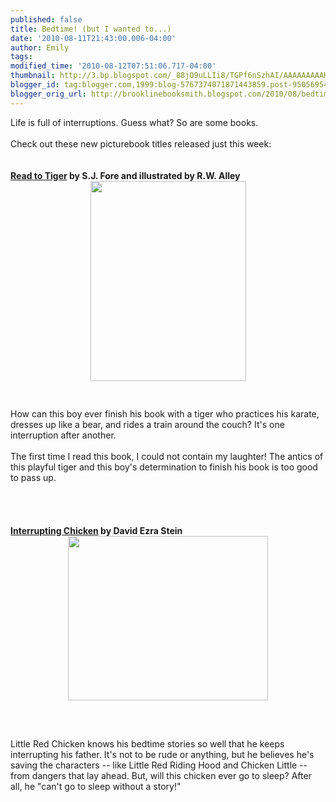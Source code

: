 ```yaml
---
published: false
title: Bedtime! (but I wanted to...)
date: '2010-08-11T21:43:00.006-04:00'
author: Emily
tags: 
modified_time: '2010-08-12T07:51:06.717-04:00'
thumbnail: http://3.bp.blogspot.com/_88jO9uLLIi8/TGPf6nSzhAI/AAAAAAAAAH4/t7J_TP2BNWk/s72-c/9780670011407.jpg
blogger_id: tag:blogger.com,1999:blog-5767374071871443859.post-950569547057751654
blogger_orig_url: http://brooklinebooksmith.blogspot.com/2010/08/bedtime-but-i-wanted-to.html
---
```


Life is full of interruptions.  Guess what?  So are some books.<br /><br />Check out these new picturebook titles released just this week:<br /><br /><br /><span style="font-weight: bold;"><a href="http://www.brooklinebooksmith-shop.com/book/9780670011407">Read to Tiger</a> by S.J. Fore and illustrated by R.W. Alley</span><br /><a onblur="try {parent.deselectBloggerImageGracefully();} catch(e) {}" href="http://3.bp.blogspot.com/_88jO9uLLIi8/TGPf6nSzhAI/AAAAAAAAAH4/t7J_TP2BNWk/s1600/9780670011407.jpg"><img style="margin: 0px auto 10px; display: block; text-align: center; cursor: pointer; width: 249px; height: 320px;" src="http://3.bp.blogspot.com/_88jO9uLLIi8/TGPf6nSzhAI/AAAAAAAAAH4/t7J_TP2BNWk/s320/9780670011407.jpg" alt="" id="BLOGGER_PHOTO_ID_5504489367650141186" border="0" /></a><br /><br />How can this boy ever finish his book with a tiger who practices his karate, dresses up like a bear, and rides a train around the couch?  It's one interruption after another.<br /><br />The first time I read this book, I could not contain my laughter!   The antics of this playful tiger and this boy's determination to finish his book is too good to pass up.<br /><br /><br /><br /><span style="font-weight: bold;"><br /><a href="http://www.brooklinebooksmith-shop.com/book/9780763641689">Interrupting Chicken</a> by David Ezra Stein</span><br /><a onblur="try {parent.deselectBloggerImageGracefully();} catch(e) {}" href="http://2.bp.blogspot.com/_88jO9uLLIi8/TGPgE8r9mJI/AAAAAAAAAIA/X8diZ_kYId4/s1600/9780763641689.jpg"><img style="margin: 0px auto 10px; display: block; text-align: center; cursor: pointer; width: 320px; height: 263px;" src="http://2.bp.blogspot.com/_88jO9uLLIi8/TGPgE8r9mJI/AAAAAAAAAIA/X8diZ_kYId4/s320/9780763641689.jpg" alt="" id="BLOGGER_PHOTO_ID_5504489545191495826" border="0" /></a><br /><br /><br />Little Red Chicken knows his bedtime stories so well that he keeps interrupting his father.  It's not to be rude or anything, but he believes he's saving the characters -- like Little Red Riding Hood and Chicken Little -- from dangers that lay ahead.  But, will this chicken ever go to sleep?  After all, he "can't go to sleep without a story!"
